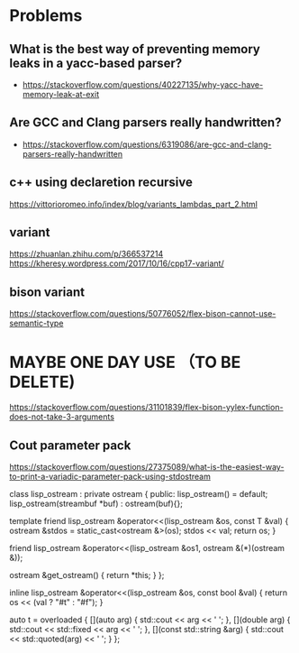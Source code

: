 # Problems

## What is the best way of preventing memory leaks in a yacc-based parser?

- https://stackoverflow.com/questions/40227135/why-yacc-have-memory-leak-at-exit

## Are GCC and Clang parsers really handwritten?

- https://stackoverflow.com/questions/6319086/are-gcc-and-clang-parsers-really-handwritten

## c++ using declaretion recursive
https://vittorioromeo.info/index/blog/variants_lambdas_part_2.html

## variant
https://zhuanlan.zhihu.com/p/366537214
https://kheresy.wordpress.com/2017/10/16/cpp17-variant/

## bison variant
https://stackoverflow.com/questions/50776052/flex-bison-cannot-use-semantic-type

# MAYBE ONE DAY USE （TO BE DELETE)
https://stackoverflow.com/questions/31101839/flex-bison-yylex-function-does-not-take-3-arguments

## Cout parameter pack
https://stackoverflow.com/questions/27375089/what-is-the-easiest-way-to-print-a-variadic-parameter-pack-using-stdostream


class lisp_ostream : private ostream {
public:
  lisp_ostream() = default;
  lisp_ostream(streambuf *buf) : ostream(buf){};

  template <typename T>
  friend lisp_ostream &operator<<(lisp_ostream &os, const T &val) {
    ostream &stdos = static_cast<ostream &>(os);
    stdos << val;
    return os;
  }

  friend lisp_ostream &operator<<(lisp_ostream &os1, ostream &(*)(ostream &));

  ostream &get_ostream() { return *this; }
};

inline lisp_ostream &operator<<(lisp_ostream &os, const bool &val) { return os << (val ? "#t" : "#f"); }

auto t = overloaded {
  [](auto arg) { std::cout << arg << ' '; },
  [](double arg) { std::cout << std::fixed << arg << ' '; },
  [](const std::string &arg) { std::cout << std::quoted(arg) << ' '; }
};